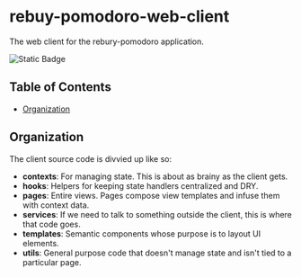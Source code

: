 # rebuy-pomodoro-web-client

The web client for the rebury-pomodoro application.

![Static Badge](https://img.shields.io/badge/version-0.5.0-aa3288?labelColor=3754d5)

## Table of Contents

- [Organization](#organization)

## Organization

The client source code is divvied up like so:

- **contexts**: For managing state. This is about as brainy as the client gets.
- **hooks**: Helpers for keeping state handlers centralized and DRY.
- **pages**: Entire views. Pages compose view templates and infuse them with context data.
- **services**: If we need to talk to something outside the client, this is where that code goes.
- **templates**: Semantic components whose purpose is to layout UI elements.
- **utils**: General purpose code that doesn't manage state and isn't tied to a particular page.
